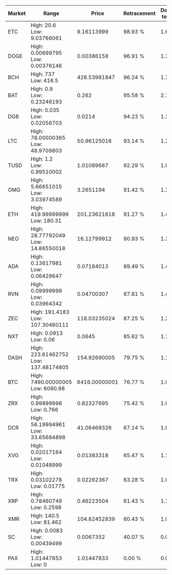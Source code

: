 | Market | Range | Price| Retracement | Doubles to 50% |
| --- | --- | --- | --- | --- |
| ETC | High: 20.6<br />Low: 9.03766061 | 9.16113999 | 98.93 % | 1.62 |
| DOGE | High: 0.00699795<br />Low: 0.00376146 | 0.00386158 | 96.91 % | 1.39 |
| BCH | High: 737<br />Low: 416.5 | 428.53981847 | 96.24 % | 1.35 |
| BAT | High: 0.9<br />Low: 0.23246193 | 0.262 | 95.58 % | 2.16 |
| DGB | High: 0.035<br />Low: 0.02056703 | 0.0214 | 94.23 % | 1.30 |
| LTC | High: 78.00000365<br />Low: 48.9709803 | 50.96125016 | 93.14 % | 1.25 |
| TUSD | High: 1.2<br />Low: 0.99510002 | 1.01089687 | 92.29 % | 1.09 |
| OMG | High: 5.66651015<br />Low: 3.03974589 | 3.2651194 | 91.42 % | 1.33 |
| ETH | High: 419.99999999<br />Low: 180.31 | 201.23621618 | 91.27 % | 1.49 |
| NEO | High: 28.77792049<br />Low: 14.86550018 | 16.12799912 | 90.93 % | 1.35 |
| ADA | High: 0.13617981<br />Low: 0.06428647 | 0.07184013 | 89.49 % | 1.40 |
| RVN | High: 0.09999999<br />Low: 0.03964342 | 0.04700307 | 87.81 % | 1.49 |
| ZEC | High: 191.4183<br />Low: 107.30460111 | 118.03235024 | 87.25 % | 1.27 |
| NXT | High: 0.0913<br />Low: 0.06 | 0.0645 | 85.62 % | 1.17 |
| DASH | High: 223.61462752<br />Low: 137.48174805 | 154.92690005 | 79.75 % | 1.17 |
| BTC | High: 7490.00000005<br />Low: 6090.98 | 6416.00000001 | 76.77 % | 1.06 |
| ZRX | High: 0.99899998<br />Low: 0.766 | 0.82327695 | 75.42 % | 1.07 |
| DCR | High: 56.19994961<br />Low: 33.65684898 | 41.06469326 | 67.14 % | 1.09 |
| XVG | High: 0.02017164<br />Low: 0.01048999 | 0.01383318 | 65.47 % | 1.11 |
| TRX | High: 0.03102278<br />Low: 0.01775 | 0.02262367 | 63.28 % | 1.08 |
| XRP | High: 0.78460749<br />Low: 0.2598 | 0.46223504 | 61.43 % | 1.13 |
| XMR | High: 140.5<br />Low: 81.462 | 104.82452839 | 60.43 % | 1.06 |
| SC | High: 0.0083<br />Low: 0.00439499 | 0.0067352 | 40.07 % | 0.00 |
| PAX | High: 1.01447853<br />Low: 0 | 1.01447833 | 0.00 % | 0.00 |
